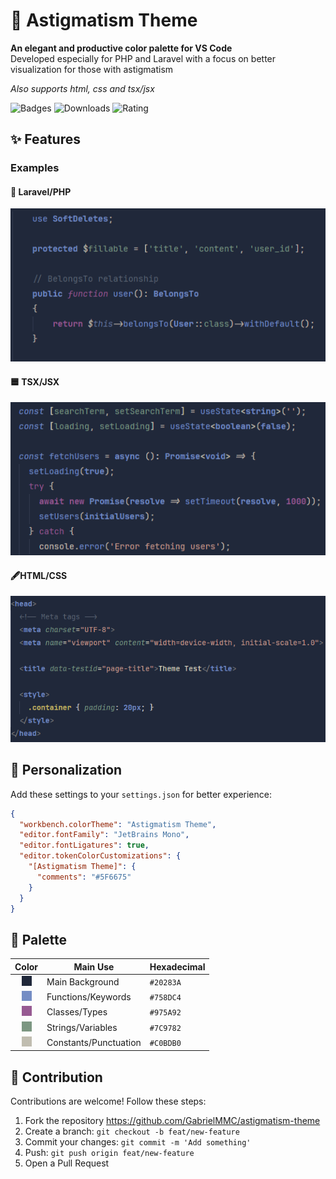 # 🎨 Astigmatism Theme

**An elegant and productive color palette for VS Code**  
Developed especially for PHP and Laravel with a focus on better visualization for those with astigmatism

*Also supports html, css and tsx/jsx*

![Badges](https://img.shields.io/visual-studio-marketplace/v/gabrielfacioni.astigmatism-theme?color=)
![Downloads](https://img.shields.io/visual-studio-marketplace/d/gabrielfacioni.astigmatism-theme?color)
![Rating](https://img.shields.io/visual-studio-marketplace/r/gabrielfacioni.astigmatism-theme?color)

## ✨ Features

### Examples

#### 🐘 Laravel/PHP
![Laravel/PHP Example](https://github.com/GabrielMMC/astigmatism-theme/blob/main/screenshots/php.png?raw=true)

#### 🟦 TSX/JSX
![TSX/React Example](https://github.com/GabrielMMC/astigmatism-theme/blob/main/screenshots/tsx.png?raw=true)

#### 🖋️HTML/CSS
![HTML Example](https://github.com/GabrielMMC/astigmatism-theme/blob/main/screenshots/html.png?raw=true)

## 🎨 Personalization

Add these settings to your `settings.json` for better experience:

```json
{
  "workbench.colorTheme": "Astigmatism Theme",
  "editor.fontFamily": "JetBrains Mono",
  "editor.fontLigatures": true,
  "editor.tokenColorCustomizations": {
    "[Astigmatism Theme]": {
      "comments": "#5F6675"
    }
  }
}
```

## 🌈 Palette

| Color              | Main Use            | Hexadecimal |
|--------------------|---------------------|-------------|
| <div align="center"><img src="https://github.com/GabrielMMC/astigmatism-theme/blob/main/png-colors/background.png?raw=true" width="16" height="16"></div>  | Main Background     | `#20283A`   |
| <div align="center"><img src="https://github.com/GabrielMMC/astigmatism-theme/blob/main/png-colors/function.png?raw=true" width="16" height="16"></div> | Functions/Keywords  | `#758DC4`   |
| <div align="center"><img src="https://github.com/GabrielMMC/astigmatism-theme/blob/main/png-colors/class.png?raw=true" width="16" height="16"></div>  | Classes/Types       | `#975A92`   |
| <div align="center"><img src="https://github.com/GabrielMMC/astigmatism-theme/blob/main/png-colors/variable.png?raw=true" width="16" height="16"></div>  | Strings/Variables            | `#7C9782`   |
| <div align="center"><img src="https://github.com/GabrielMMC/astigmatism-theme/blob/main/png-colors/ponctuation.png?raw=true" width="16" height="16"></div>  | Constants/Punctuation           | `#C0BDB0`   |

## 🤝 Contribution
Contributions are welcome! Follow these steps:
1. Fork the repository https://github.com/GabrielMMC/astigmatism-theme
2. Create a branch: `git checkout -b feat/new-feature`
3. Commit your changes: `git commit -m 'Add something'`
4. Push: `git push origin feat/new-feature`
5. Open a Pull Request